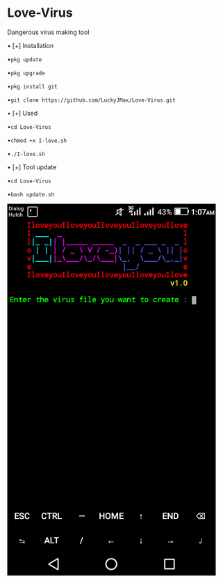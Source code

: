 # Love-Virus


Dangerous virus making tool


• [+] Installation


•``pkg update``


•``pkg upgrade``


•``pkg install git``


•``git clone https://github.com/LuckyJMax/Love-Virus.git``

• [+] Used


•``cd Love-Virus``


•``chmod +x I-love.sh``


•``./I-love.sh``

• [+] Tool update

•``cd Love-Virus``

•``bash update.sh``


<img src="I Love You.png">
